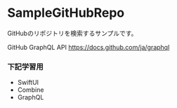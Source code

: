 # SampleGitHubRepo

GitHubのリポジトリを検索するサンプルです。

GitHub GraphQL API
https://docs.github.com/ja/graphql

### 下記学習用
- SwiftUI
- Combine
- GraphQL
